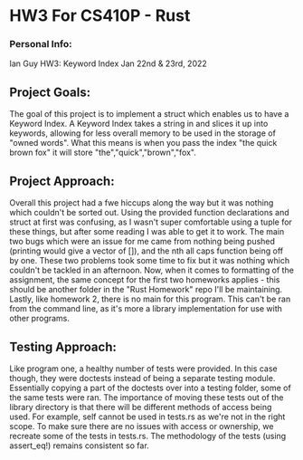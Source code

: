 # HW3 For CS410P - Rust
### Personal Info:
Ian Guy
HW3: Keyword Index
Jan 22nd & 23rd, 2022

## Project Goals:
The goal of this project is to implement a struct which enables us to have a Keyword Index.
A Keyword Index takes a string in and slices it up into keywords, allowing for less overall memory to be used in the storage of "owned words". 
What this means is when you pass the index "the quick brown fox" it will store "the","quick","brown","fox".

## Project Approach:
Overall this project had a fwe hiccups along the way but it was nothing which couldn't be sorted out.
Using the provided function declarations and struct at first was confusing, as I wasn't super comfortable using a tuple for these things, but after some reading I was able to get it to work. 
The main two bugs which were an issue for me came from nothing being pushed (printing would give a vector of []), and the nth all caps function being off by one.
These two problems took some time to fix but it was nothing which couldn't be tackled in an afternoon. 
Now, when it comes to formatting of the assignment, the same concept for the first two homeworks applies - this should be another folder in the "Rust Homework" repo I'll be maintaining. 
Lastly, like homework 2, there is no main for this program. This can't be ran from the command line, as it's more a library implementation for use with other programs. 

## Testing Approach:
Like program one, a healthy number of tests were provided. In this case though, they were doctests instead of being a separate testing module. 
Essentially copying a part of the doctests over into a testing folder, some of the same tests were ran. 
The importance of moving these tests out of the library directory is that there will be different methods of access being used. 
For example, self cannot be used in tests.rs as we're not in the right scope. 
To make sure there are no issues with access or ownership, we recreate some of the tests in tests.rs.
The methodology of the tests (using assert_eq!) remains consistent so far. 